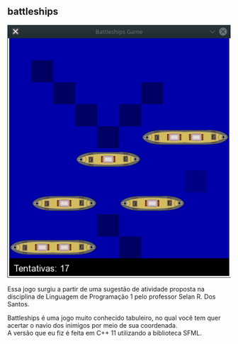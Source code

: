 
## battleships
<img src="https://raw.githubusercontent.com/pabloufrn/battleships/master/screenshot.png">

Essa jogo surgiu a partir de uma sugestão de atividade proposta na disciplina de Linguagem de Programação 1 pelo professor Selan R. Dos Santos.

Battleships é uma jogo muito conhecido tabuleiro, no qual você tem quer acertar o navio dos inimigos por meio de sua coordenada.  
A versão que eu fiz é feita em C++ 11 utilizando a biblioteca SFML.

